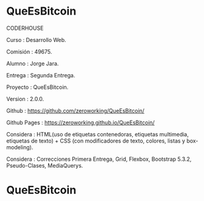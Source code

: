 # QueEsBitcoin

CODERHOUSE

Curso		: Desarrollo Web.

Comisión	: 49675.

Alumno		: Jorge Jara.

Entrega		: Segunda Entrega.

Proyecto	: QueEsBitcoin.

Version		: 2.0.0.

Github		: https://github.com/zeroworking/QueEsBitcoin/

Github Pages	: https://zeroworking.github.io/QueEsBitcoin/

Considera	: HTML(uso de etiquetas contenedoras, etiquetas multimedia, etiquetas de texto) + CSS (con modificadores de texto, colores, listas y box-modeling).

Considera	: Correcciones Primera Entrega, Grid, Flexbox, Bootstrap 5.3.2, Pseudo-Clases, MediaQuerys.

# QueEsBitcoin
